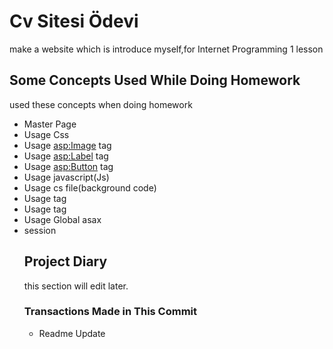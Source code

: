 # Cv Sitesi Ödevi
make a website which is introduce myself,for Internet Programming 1 lesson
## Some Concepts Used While Doing Homework
used these concepts  when doing homework
+ Master Page
+ Usage Css
+ Usage <asp:Image> tag
+ Usage <asp:Label> tag
+ Usage <asp:Button> tag
+ Usage javascript(Js)
+ Usage cs file(background code)
+ Usage <table> tag
+ Usage <a> tag
+ Usage Global asax
+ session
## Project Diary
this section will edit later.
### Transactions Made in This Commit
+ Readme Update
